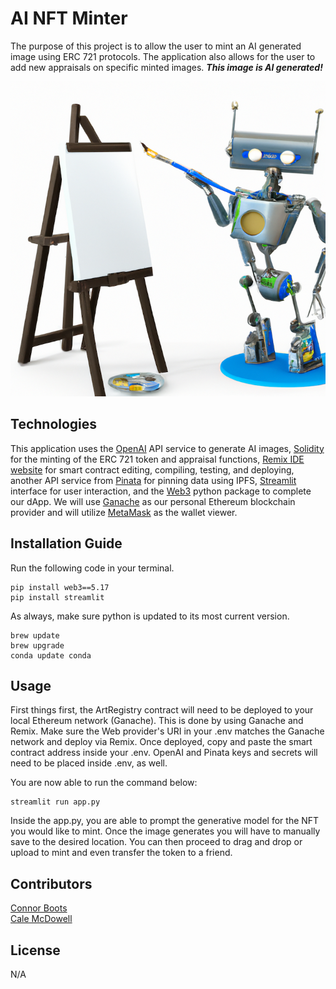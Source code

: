 # AI NFT Minter

The purpose of this project is to allow the user to mint an AI generated image using ERC 721 protocols. The application also allows for the user to add new appraisals on specific minted images. ***This image is AI generated!***

![AI](resources/ai.png)

## Technologies

This application uses the [OpenAI](https://www.openai.com) API service to generate AI images, [Solidity](https://soliditylang.org/) for the minting of the ERC 721 token and appraisal functions, [Remix IDE website](https://remix.ethereum.org/) for smart contract editing, compiling, testing, and deploying, another API service from [Pinata](https://www.pinata.cloud/) for pinning data using IPFS, [Streamlit](https://docs.streamlit.io/) interface for user interaction, and the [Web3](https://web3py.readthedocs.io/en/stable/overview.html) python package to complete our dApp. We will use [Ganache](https://trufflesuite.com/ganache/) as our personal Ethereum blockchain provider and will utilize [MetaMask](https://metamask.io/) as the wallet viewer.

## Installation Guide

Run the following code in your terminal.

```
pip install web3==5.17
pip install streamlit
```

As always, make sure python is updated to its most current version.

```
brew update
brew upgrade
conda update conda
```

## Usage

First things first, the ArtRegistry contract will need to be deployed to your local Ethereum network (Ganache). This is done by using Ganache and Remix. Make sure the Web provider's URI in your .env matches the Ganache network and deploy via Remix. Once deployed, copy and paste the smart contract address inside your .env. OpenAI and Pinata keys and secrets will need to be placed inside .env, as well.

You are now able to run the command below:

```
streamlit run app.py
```

Inside the app.py, you are able to prompt the generative model for the NFT you would like to mint. Once the image generates you will have to manually save to the desired location. You can then proceed to drag and drop or upload to mint and even transfer the token to a friend.

## Contributors

[Connor Boots](https://github.com/bootsish) <br> [Cale McDowell](https://github.com/gcm107)

## License

N/A
